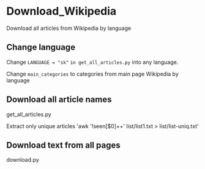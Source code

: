 # Download_Wikipedia
Download all articles from Wikipedia by language

## Change language
Change `LANGUAGE = "sk"` `in get_all_articles.py` into any language.

Change `main_categories` to categories from main page Wikipedia by language

## Download all article names

get_all_articles.py

Extract only unique articles 'awk '!seen[$0]++' list/list1.txt > list/list-uniq.txt'

## Download text from all pages

download.py
